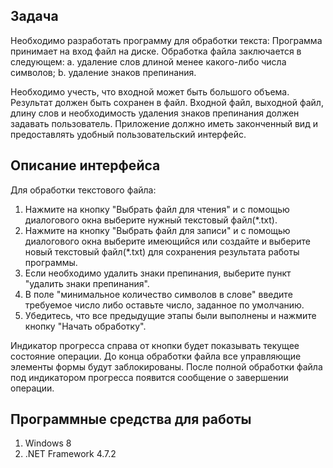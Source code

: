 ## Задача
Необходимо разработать программу для обработки текста:
Программа принимает на вход файл на диске. Обработка файла заключается в следующем:
a. удаление слов длиной менее какого-либо числа символов;
b. удаление знаков препинания.

Необходимо учесть, что входной может быть большого объема.
Результат должен быть сохранен в файл. Входной файл, выходной файл, длину слов и необходимость удаления знаков препинания должен задавать пользователь.
Приложение должно иметь законченный вид и предоставлять удобный пользовательский интерфейс.

## Описание интерфейса
Для обработки текстового файла:
1. Нажмите на кнопку "Выбрать файл для чтения" и с помощью диалогового окна выберите нужный текстовый файл(*.txt).
2. Нажмите на кнопку "Выбрать файл для записи" и с помощью диалогового окна выберите имеющийся или создайте и выберите новый текстовый файл(*.txt) для сохранения результата работы программы.
3. Если необходимо удалить знаки препинания, выберите пункт "удалить знаки препинания".
4. В поле "минимальное количество символов в слове" введите требуемое число либо оставьте число, заданное по умолчанию.
5. Убедитесь, что все предыдущие этапы были выполнены и нажмите кнопку "Начать обработку".

Индикатор прогресса справа от кнопки будет показывать текущее состояние операции. До конца обработки файла все управляющие элементы формы будут заблокированы. После полной обработки файла под индикатором прогресса появится сообщение о завершении операции.

## Программные средства для работы
1. Windows 8
2. .NET Framework 4.7.2
